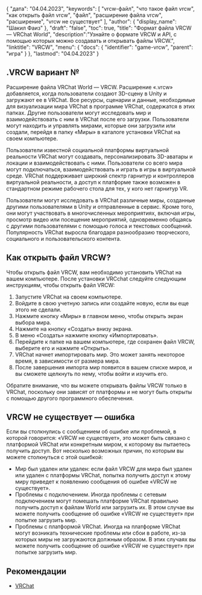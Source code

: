 {
"дата": "04.04.2023",
  "keywords": [
"vrcw-файл",
"что такое файл vrcw",
"как открыть файл vrcw",
"файл",
"расширение файла vrcw",
"расширение",
"vrcw не существует"
],
  "author": {
"display_name": "Шакил Фаиз"
},
"draft": "false",
"toc": true,
"title": "Формат файла VRCW — VRChat World",
  "description":"Узнайте о формате VRCW и API, с помощью которых можно создавать и открывать файлы VRCW.",
"linktitle": "VRCW",
  "menu": {
    "docs": {
      "identifier": "game-vrcw",
"parent": "игра"
}
},
"lastmod": "04.04.2023"
}

## .VRCW вариант №

Расширение файла VRChat World — VRCW. Расширение «.vrcw» добавляется, когда пользователи создают 3D-сцену в Unity и загружают ее в VRChat. Все ресурсы, сценарии и данные, необходимые для визуализации мира VRChat в программе VRChat, содержатся в этих папках. Другие пользователи могут исследовать мир и взаимодействовать с ним в VRChat после его загрузки. Пользователи могут находить и управлять мирами, которые они загрузили или создали, перейдя в папку «Миры» в каталоге установки VRChat на своем компьютере.

Пользователи известной социальной платформы виртуальной реальности VRChat могут создавать, персонализировать 3D-аватары и локации и взаимодействовать с ними. Пользователи со всего мира могут подключаться, взаимодействовать и играть в игры в виртуальной среде. VRChat поддерживает широкий спектр гарнитур и контроллеров виртуальной реальности, а доступ к платформе также возможен в стандартном режиме рабочего стола для тех, у кого нет гарнитур VR.

Пользователи могут исследовать в VRChat различные миры, созданные другими пользователями в Unity и отправленные в сервис. Кроме того, они могут участвовать в многочисленных мероприятиях, включая игры, просмотр видео или посещение мероприятий, одновременно общаясь с другими пользователями с помощью голоса и текстовых сообщений. Популярность VRChat выросла благодаря разнообразию творческого, социального и пользовательского контента.

## Как открыть файл VRCW?

Чтобы открыть файл VRCW, вам необходимо установить VRChat на вашем компьютере. После установки VRCchat следуйте следующим инструкциям, чтобы открыть файл VRCW:

1. Запустите VRChat на своем компьютере.
2. Войдите в свою учетную запись или создайте новую, если вы еще этого не сделали.
3. Нажмите кнопку «Миры» в главном меню, чтобы открыть экран выбора мира.
4. Нажмите на кнопку «Создать» внизу экрана.
5. В меню «Создать» нажмите кнопку «Импортировать».
6. Перейдите к папке на вашем компьютере, где сохранен файл VRCW, выберите его и нажмите «Открыть».
7. VRChat начнет импортировать мир. Это может занять некоторое время, в зависимости от размера мира.
8. После завершения импорта мир появится в вашем списке миров, и вы сможете щелкнуть по нему, чтобы войти и изучить его.

Обратите внимание, что вы можете открывать файлы VRCW только в VRChat, поскольку они зависят от платформы и не могут быть открыты с помощью другого программного обеспечения.

## VRCW не существует — ошибка

Если вы столкнулись с сообщением об ошибке или проблемой, в которой говорится: «VRCW не существует», это может быть связано с платформой VRChat или конкретным миром, к которому вы пытаетесь получить доступ. Вот несколько возможных причин, по которым вы можете столкнуться с этой ошибкой:

- Мир был удален или удален: если файл VRCW для мира был удален или удален с платформы VRChat, попытка получить доступ к этому миру приведет к появлению сообщения об ошибке «VRCW не существует».
- Проблемы с подключением. Иногда проблемы с сетевым подключением могут помешать платформе VRChat правильно получить доступ к файлам World или загрузить их. В этом случае вы можете получить сообщение об ошибке «VRCW не существует» при попытке загрузить мир.
- Проблемы с платформой VRChat. Иногда на платформе VRChat могут возникать технические проблемы или сбои в работе, из-за которых миры не загружаются должным образом. В этих случаях вы можете получить сообщение об ошибке «VRCW не существует» при попытке загрузить мир.

## Рекомендации
* [VRChat](https://en.wikipedia.org/wiki/VRChat)

